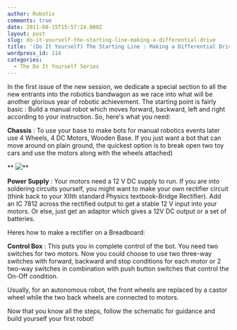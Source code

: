 ```yaml
---
author: Robotix
comments: true
date: 2011-08-15T15:57:24.000Z
layout: post
slug: do-it-yourself-the-starting-line-making-a-differential-drive
title: '(Do It Yourself) The Starting Line : Making a Differential Drive'
wordpress_id: 114
categories:
  - The Do It Yourself Series
---
```


In the first issue of the new session, we dedicate a special section to all the new entrants into the robotics bandwagon as we race into what will be another glorious year of robotic achievement. The starting point is fairly basic : Build a manual robot which moves forward, backward, left and right according to your instruction. So, here's what you need:

**Chassis** : To use your base to make bots for manual robotics events later use 4 Wheels, 4 DC Motors, Wooden Base. If you just want a bot that can move around on plain ground, the quickest option is to break open two toy cars and use the motors along with the wheels attached)

** [![](https://www.robotix.in/img/blog/2011/08/DIY-300x181.jpg)](https://www.robotix.in/img/blog/2011/08/DIY.jpg)**

**Power Supply** : Your motors need a 12 V DC supply to run. If you are into soldering circuits yourself, you might want to make your own rectifier circuit (think back to your XIIth standard Physics textbook-Bridge Rectifier). Add an IC 7812 across the rectified output to get a stable 12 V input into your motors.  Or else, just get an adaptor which gives a 12V DC output or a set of batteries.

Heres how to make a rectifier on a Breadboard:

**Control Box** : This puts you in complete control of the bot.  You need two switches for two motors. Now you could choose to use two three-way switches with forward, backward and stop conditions for each motor or 2 two-way switches in combination with push button switches that control the On-Off condition.

Usually, for an autonomous robot, the front wheels are replaced by a castor wheel while the two back wheels are connected to motors.

Now that you know all the steps, follow the schematic for guidance and build yourself your first robot!
